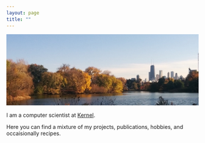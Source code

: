 ```yaml
---
layout: page
title: ""
---
```


![](assets/img/chicago-teaser.jpg)

I am a computer scientist at [Kernel](http://kernel.co).

Here you can find a mixture of my projects, publications, hobbies, and occaisionally recipes.